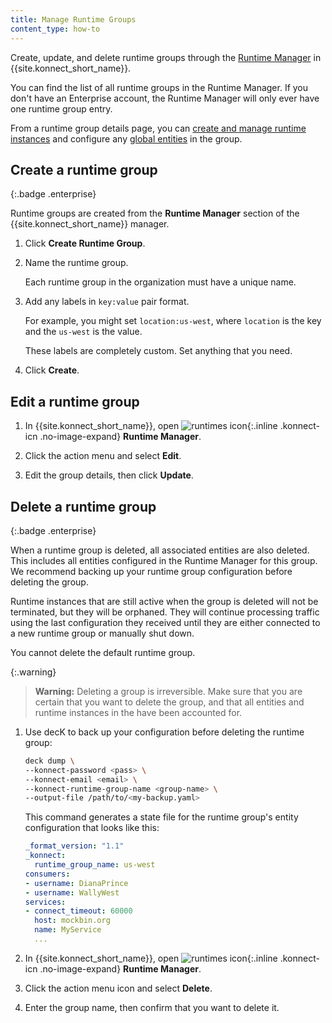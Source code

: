 ```yaml
---
title: Manage Runtime Groups
content_type: how-to
---
```


Create, update, and delete runtime groups through the
[Runtime Manager](https://cloud.konghq.com/runtime-manager) in {{site.konnect_short_name}}.

You can find the list of all runtime groups in the Runtime Manager. If you don't
have an Enterprise account, the Runtime Manager will only ever have one
runtime group entry.

From a runtime group details page, you can
[create and manage runtime instances](/konnect/runtime-manager/#types-of-runtimes)
and configure any [global entities](/konnect/runtime-manager/gateway-config/)
in the group.

## Create a runtime group
{:.badge .enterprise}

Runtime groups are created from the **Runtime Manager** section of the {{site.konnect_short_name}} manager. 

1. Click **Create Runtime Group**.

1. Name the runtime group.

    Each runtime group in the organization must have a unique name.


1. Add any labels in `key:value` pair format.

    For example, you might set `location:us-west`, where `location` is the key
    and the `us-west` is the value.

    These labels are completely custom. Set anything that you need.

1. Click **Create**.

## Edit a runtime group

1. In {{site.konnect_short_name}}, open ![runtimes icon](/assets/images/icons/konnect/icn-runtimes.svg){:.inline .konnect-icn .no-image-expand}
**Runtime Manager**.

1. Click the action menu and select **Edit**.

1. Edit the group details, then click **Update**.

## Delete a runtime group
{:.badge .enterprise}

When a runtime group is deleted, all associated entities are also deleted.
This includes all entities configured in the Runtime Manager for this group. We
recommend backing up your runtime group configuration before deleting the group.

Runtime instances that are still active when the group is deleted will not be
terminated, but they will be orphaned. They will continue processing traffic
using the last configuration they received until they are either connected to
a new runtime group or manually shut down.

You cannot delete the default runtime group.

{:.warning}
> **Warning:** Deleting a group is irreversible. Make sure that you are
certain that you want to delete the group, and that all entities and runtime
instances in the have been accounted for.

1. Use decK to back up your configuration before deleting the runtime group:

    ```sh
    deck dump \
    --konnect-password <pass> \
    --konnect-email <email> \
    --konnect-runtime-group-name <group-name> \
    --output-file /path/to/<my-backup.yaml>
    ```

    This command generates a state file for the runtime group's entity
    configuration that looks like this:

    ```yaml
    _format_version: "1.1"
    _konnect:
      runtime_group_name: us-west
    consumers:
    - username: DianaPrince
    - username: WallyWest
    services:
    - connect_timeout: 60000
      host: mockbin.org
      name: MyService
      ...
    ```

1. In {{site.konnect_short_name}}, open ![runtimes icon](/assets/images/icons/konnect/icn-runtimes.svg){:.inline .konnect-icn .no-image-expand}
**Runtime Manager**.

1. Click the action menu icon and select **Delete**.

1. Enter the group name, then confirm that you want to delete it.
